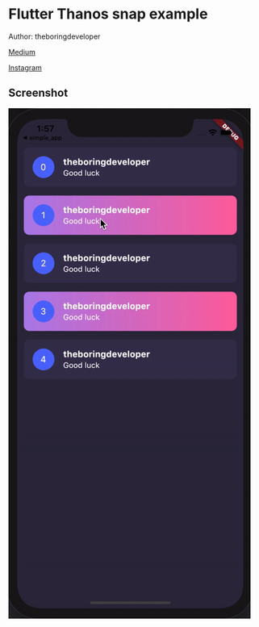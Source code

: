 # Flutter Thanos snap example

Author: theboringdeveloper

[Medium](https://medium.com/@theboringdeveloper)

[Instagram](https://www.instagram.com/theboringdeveloper/)

## Screenshot


![](https://github.com/GursheeshSingh/flutter_thanos_snap_example/blob/master/screenshots/screenshot.gif)


